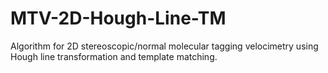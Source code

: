 # MTV-2D-Hough-Line-TM
Algorithm for 2D stereoscopic/normal molecular tagging velocimetry using Hough line transformation and template matching.
